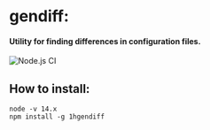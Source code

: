 # gendiff:
#### Utility for finding differences in configuration files.
![Node.js CI](https://github.com/ilyasharipov/frontend-project-lvl2/workflows/Node.js%20CI/badge.svg)

## How to install:
```
node -v 14.x
npm install -g 1hgendiff
```

